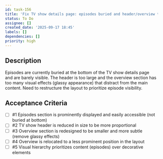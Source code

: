 ```yaml
---
id: task-156
title: 'Fix TV show details page: episodes buried and header/overview too prominent'
status: To Do
assignee: []
created_date: '2025-09-17 18:45'
labels: []
dependencies: []
priority: high
---
```


## Description

Episodes are currently buried at the bottom of the TV show details page and are barely visible. The header is too large and the overview section has too many visual effects (glassy appearance) that distract from the main content. Need to restructure the layout to prioritize episode visibility.

## Acceptance Criteria
<!-- AC:BEGIN -->
- [ ] #1 Episodes section is prominently displayed and easily accessible (not buried at bottom)
- [ ] #2 TV show header is reduced in size to be more proportional
- [ ] #3 Overview section is redesigned to be smaller and more subtle (remove glassy effects)
- [ ] #4 Overview is relocated to a less prominent position in the layout
- [ ] #5 Visual hierarchy prioritizes content (episodes) over decorative elements
<!-- AC:END -->
